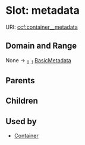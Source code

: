 
# Slot: metadata



URI: [ccf:container__metadata](http://purl.org/ccf/container__metadata)


## Domain and Range

None &#8594;  <sub>0..1</sub> [BasicMetadata](BasicMetadata.md)

## Parents


## Children


## Used by

 * [Container](Container.md)
